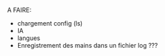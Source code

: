 A FAIRE:

- chargement config (ls)
- IA
- langues
- Enregistrement des mains dans un fichier log ???
